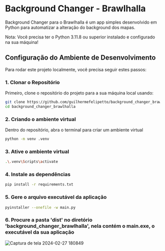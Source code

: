 # Background Changer - Brawlhalla

Background Changer para o Brawlhalla é um app simples desenvolvido em Python para automatizar a alteração do background dos mapas.

Nota: Você precisa ter o Python 3.11.8 ou superior instalado e configurado na sua máquina!

## Configuração do Ambiente de Desenvolvimento

Para rodar este projeto localmente, você precisa seguir estes passos:

### 1. Clonar o Repositório

Primeiro, clone o repositório do projeto para a sua máquina local usando:

```bash
git clone https://github.com/guilhermefelipetto/background_changer_brawlhalla
cd background_changer_brawlhalla
```

### 2. Criando o ambiente virtual

Dentro do repositório, abra o terminal para criar um ambiente virtual

```bash
python -m venv .venv
```

### 3. Ative o ambiente virtual

```bash
.\.venv\Scripts\activate
```

### 4. Instale as dependências
```bash
pip install -r requirements.txt
```

### 5. Gere o arquivo executável da aplicação
```bash
pyinstaller --onefile -w main.py
```

### 6. Procure a pasta 'dist' no diretório 'background_changer_brawlhalla', nela contém o main.exe, o executável da sua aplicação
![Captura de tela 2024-02-27 180849](https://github.com/guilhermefelipetto/background_changer_brawlhalla/assets/92332005/d865abb6-346c-4efc-8696-1bdd906db6ed)

